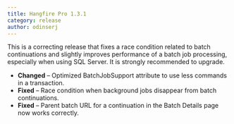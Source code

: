```yaml
---
title: Hangfire Pro 1.3.1
category: release
author: odinserj
---
```


This is a correcting release that fixes a race condition related to batch continuations and slightly improves performance of a batch job processing, especially when using SQL Server. It is strongly recommended to upgrade.

* **Changed** – Optimized BatchJobSupport attribute to use less commands in a transaction.
* **Fixed** – Race condition when background jobs disappear from batch continuations.
* **Fixed** – Parent batch URL for a continuation in the Batch Details page now works correctly.
